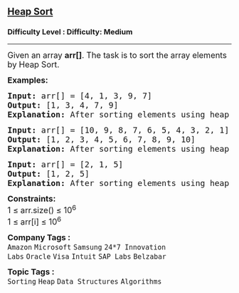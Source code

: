 <h2><a href="https://www.geeksforgeeks.org/problems/heap-sort/1?page=1&sprint=ca8ae412173dbd8346c26a0295d098fd&sprint=ca8ae412173dbd8346c26a0295d098fd&sortBy=submissions">Heap Sort</a></h2><h3>Difficulty Level : Difficulty: Medium</h3><hr><div class="problems_problem_content__Xm_eO"><p><span style="font-size: 18px;">Given an array&nbsp;<strong>arr[]</strong>. The task is to sort the array elements by Heap Sort.</span></p>
<p><span style="font-size: 18px;"><strong>Examples:</strong></span></p>
<pre><span style="font-size: 18px;"><strong>Input: </strong>arr[] = [4, 1, 3, 9, 7]
<strong>Output: </strong>[1, 3, 4, 7, 9]<strong>
Explanation: </strong>After sorting elements using heap sort, elements will be in order as 1, 3, 4, 7, 9.</span>
</pre>
<pre><span style="font-size: 18px;"><strong>Input: </strong>arr[] = [10, 9, 8, 7, 6, 5, 4, 3, 2, 1]
<strong>Output: </strong>[1, 2, 3, 4, 5, 6, 7, 8, 9, 10]<strong>
Explanation: </strong>After sorting elements using heap sort, elements will be in order as 1, 2, 3, 4, 5, 6, 7, 8, 9, 10.<br></span></pre>
<pre><span style="font-size: 18px;"><strong>Input: </strong>arr[] = [2, 1, 5]
<strong>Output: </strong>[1, 2, 5]<strong>
Explanation: </strong>After sorting elements using heap sort, elements will be in order as 1, 2, 5.</span></pre>
<p><span style="font-size: 18px;"><strong>Constraints:</strong><br>1 ≤ arr.size() ≤ 10<sup>6</sup><br>1 ≤ arr[i] ≤ 10<sup>6</sup></span></p></div><p><span style=font-size:18px><strong>Company Tags : </strong><br><code>Amazon</code>&nbsp;<code>Microsoft</code>&nbsp;<code>Samsung</code>&nbsp;<code>24*7 Innovation Labs</code>&nbsp;<code>Oracle</code>&nbsp;<code>Visa</code>&nbsp;<code>Intuit</code>&nbsp;<code>SAP Labs</code>&nbsp;<code>Belzabar</code>&nbsp;<br><p><span style=font-size:18px><strong>Topic Tags : </strong><br><code>Sorting</code>&nbsp;<code>Heap</code>&nbsp;<code>Data Structures</code>&nbsp;<code>Algorithms</code>&nbsp;